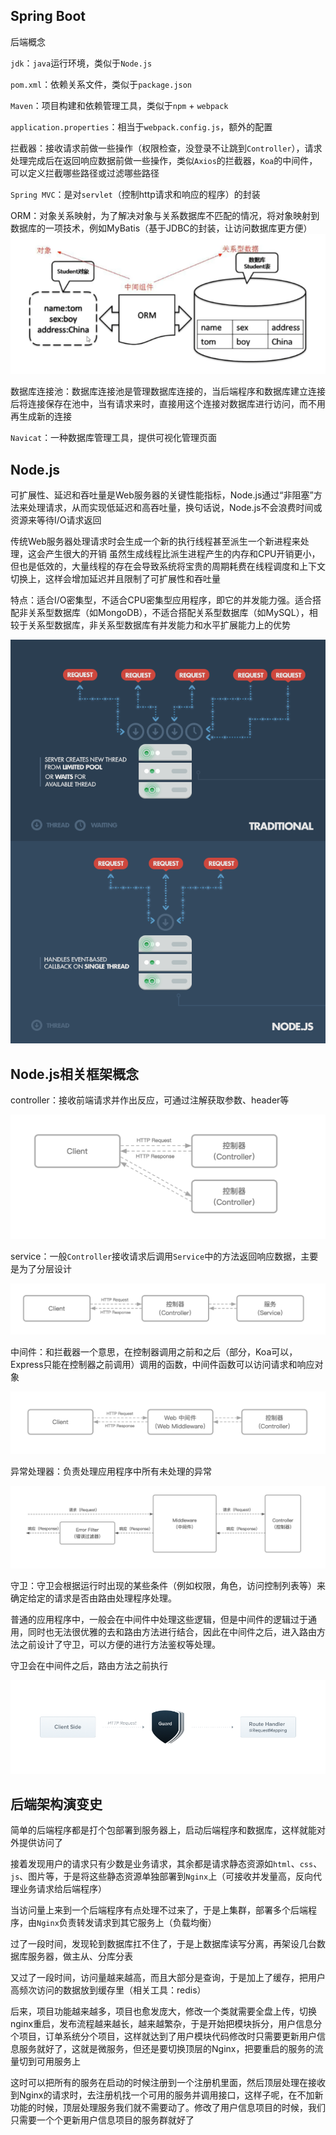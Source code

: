## Spring Boot

后端概念

`jdk`：`java`运行环境，类似于`Node.js`

`pom.xml`：依赖关系文件，类似于`package.json`

`Maven`：项目构建和依赖管理工具，类似于`npm` + `webpack`

`application.properties`：相当于`webpack.config.js`，额外的配置

拦截器：接收请求前做一些操作（权限检查，没登录不让跳到`Controller`），请求处理完成后在返回响应数据前做一些操作，类似`Axios`的拦截器，`Koa`的中间件，可以定义拦截哪些路径或过滤哪些路径

`Spring MVC`：是对`servlet`（控制http请求和响应的程序）的封装

ORM：对象关系映射，为了解决对象与关系数据库不匹配的情况，将对象映射到数据库的一项技术，例如MyBatis（基于JDBC的封装，让访问数据库更方便）
![图片加载失败](./assets/orm.png)

数据库连接池：数据库连接池是管理数据库连接的，当后端程序和数据库建立连接后将连接保存在池中，当有请求来时，直接用这个连接对数据库进行访问，而不用再生成新的连接

`Navicat`：一种数据库管理工具，提供可视化管理页面

## Node.js

可扩展性、延迟和吞吐量是Web服务器的关键性能指标，Node.js通过“非阻塞”方法来处理请求，从而实现低延迟和高吞吐量，换句话说，Node.js不会浪费时间或资源来等待I/O请求返回

传统Web服务器处理请求时会生成一个新的执行线程甚至派生一个新进程来处理，这会产生很大的开销
虽然生成线程比派生进程产生的内存和CPU开销更小，但也是低效的，大量线程的存在会导致系统将宝贵的周期耗费在线程调度和上下文切换上，这样会增加延迟并且限制了可扩展性和吞吐量

特点：适合I/O密集型，不适合CPU密集型应用程序，即它的并发能力强。适合搭配非关系型数据库（如MongoDB），不适合搭配关系型数据库（如MySQL），相较于关系型数据库，非关系型数据库有并发能力和水平扩展能力上的优势

![图片加载失败](./assets/node-compare-traditional.png)

## Node.js相关框架概念

controller：接收前端请求并作出反应，可通过注解获取参数、header等

![图片加载失败](./assets/controller.png)

service：一般`Controller`接收请求后调用`Service`中的方法返回响应数据，主要是为了分层设计

![图片加载失败](./assets/service.png)

中间件：和拦截器一个意思，在控制器调用之前和之后（部分，Koa可以，Express只能在控制器之前调用）调用的函数，中间件函数可以访问请求和响应对象

![图片加载失败](./assets/middleware.png)

异常处理器：负责处理应用程序中所有未处理的异常

![图片加载失败](./assets/error-filter.png)

守卫：守卫会根据运行时出现的某些条件（例如权限，角色，访问控制列表等）来确定给定的请求是否由路由处理程序处理。

普通的应用程序中，一般会在中间件中处理这些逻辑，但是中间件的逻辑过于通用，同时也无法很优雅的去和路由方法进行结合，因此在中间件之后，进入路由方法之前设计了守卫，可以方便的进行方法鉴权等处理。

守卫会在中间件之后，路由方法之前执行

![图片加载失败](./assets/guard.png)

## 后端架构演变史

简单的后端程序都是打个包部署到服务器上，启动后端程序和数据库，这样就能对外提供访问了

接着发现用户的请求只有少数是业务请求，其余都是请求静态资源如`html`、`css`、`js`、图片等，于是将这些静态资源单独部署到`Nginx`上（可接收并发量高，反向代理业务请求给后端程序）

当访问量上来到一个后端程序有点处理不过来了，于是上集群，部署多个后端程序，由`Nginx`负责转发请求到其它服务上（负载均衡）

过了一段时间，发现轮到数据库扛不住了，于是上数据库读写分离，再架设几台数据库服务器，做主从、分库分表

又过了一段时间，访问量越来越高，而且大部分是查询，于是加上了缓存，把用户高频次访问的数据放到缓存里（相关工具：redis）

后来，项目功能越来越多，项目也愈发庞大，修改一个类就需要全盘上传，切换nginx重启，发布流程越来越长，越来越繁杂，于是开始把模块拆分，用户信息分个项目，订单系统分个项目，这样就达到了用户模块代码修改时只需要更新用户信息服务就好了，这就是微服务，但还是要切换顶层的Nginx，把要重启的服务的流量切到可用服务上

这时可以把所有的服务在启动的时候注册到一个注册机里面，然后顶层处理在接收到Nginx的请求时，去注册机找一个可用的服务并调用接口，这样子呢，在不加新功能的时候，顶层处理服务我们就不需要动了。修改了用户信息项目的时候，我们只需要一个个更新用户信息项目的服务群就好了